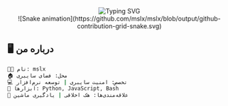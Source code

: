 <!-- Header با انیمیشن تایپینگ -->
<div align="center">
  <img src="https://readme-typing-svg.demolab.com?font=Fira+Code&weight=600&size=28&duration=4000&pause=1000&color=00F72D&center=true&vCenter=true&width=500&height=60&lines=%D8%AE%D9%88%D8%B4+%D8%A2%D9%85%D8%AF%DB%8C%D8%AF+%D8%A8%D9%87+%D8%AC%D9%87%D8%A7%D9%86+mslx;%D8%AA%D9%88%D8%B3%D8%B9%D9%87+%D8%AF%D9%87%D9%86%D8%AF%D9%87+%D9%86%D9%88%DA%AF%D8%B1%D8%A7%D9%86;%D9%85%D8%AA%D8%AE%D8%B5%D8%B5+%D9%87%DA%A9+%D9%88+%D8%A7%D9%85%D9%86%DB%8C%D8%AA;%D8%A8%D8%B1%D9%86%D8%AF%D9%87+%D9%85%D8%B3%D8%A7%D8%A9%D9%82%D8%A7%D8%AA+%D9%87%DA%A9%D8%A7%D8%AA%D9%88%D9%86" alt="Typing SVG" />
</div>

<!-- مار افعی کانتریبوشن -->
<div align="center">
  ![Snake animation](https://github.com/mslx/mslx/blob/output/github-contribution-grid-snake.svg)
</div>

<!-- بخش درباره من با استایل ترمینال -->
## 🖥️ درباره من
```bash
👨‍💻 نام: mslx
🏠 محل: فضای سایبری
💻 تخصص: امنیت سایبری | توسعه نرم‌افزار
🔧 ابزارها: Python, JavaScript, Bash
🌟 علاقه‌مندی‌ها: هک اخلاقی | یادگیری ماشین
